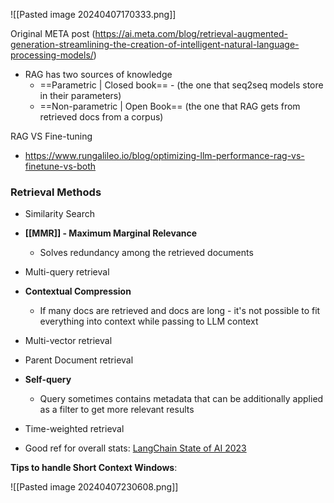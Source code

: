 ![[Pasted image 20240407170333.png]] 

Original META post (https://ai.meta.com/blog/retrieval-augmented-generation-streamlining-the-creation-of-intelligent-natural-language-processing-models/)
- RAG has two sources of knowledge
	- ==Parametric | Closed book== - (the one that seq2seq models store in their parameters)
	- ==Non-parametric | Open Book== (the one that RAG gets from retrieved docs from a corpus)

RAG VS Fine-tuning
- https://www.rungalileo.io/blog/optimizing-llm-performance-rag-vs-finetune-vs-both

### Retrieval Methods
- Similarity Search
- **[[MMR]] - Maximum Marginal Relevance**
	- Solves redundancy among the retrieved documents
- Multi-query retrieval
- **Contextual Compression**
	- If many docs are retrieved and docs are long - it's not possible to fit everything into context while passing to LLM context
- Multi-vector retrieval
- Parent Document retrieval
- **Self-query**
	- Query sometimes contains metadata that can be additionally applied as a filter to get more relevant results
- Time-weighted retrieval

- Good ref for overall stats: [LangChain State of AI 2023](https://blog.langchain.dev/langchain-state-of-ai-2023/)

**Tips to handle Short Context Windows**:

![[Pasted image 20240407230608.png]]